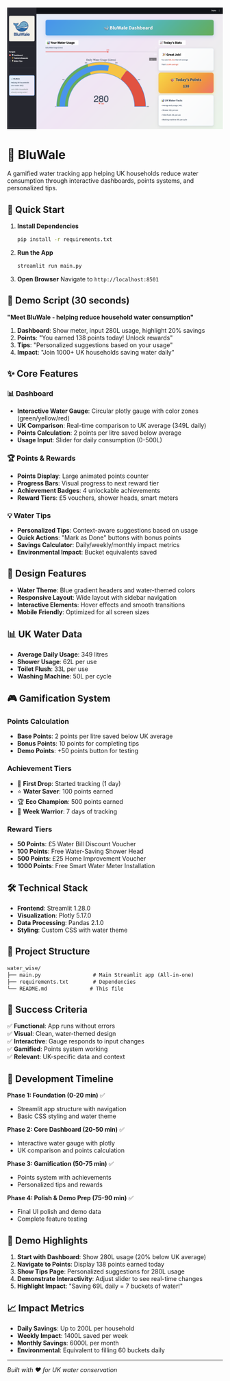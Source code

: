 ![Screenshot](./assets/Dashboard.png)

# 🐋 BluWale

A gamified water tracking app helping UK households reduce water consumption through interactive dashboards, points systems, and personalized tips.

## 🚀 Quick Start

1. **Install Dependencies**

   ```bash
   pip install -r requirements.txt
   ```

2. **Run the App**

   ```bash
   streamlit run main.py
   ```

3. **Open Browser**
   Navigate to `http://localhost:8501`

## 🎯 Demo Script (30 seconds)

**"Meet BluWale - helping reduce household water consumption"**

1. **Dashboard**: Show meter, input 280L usage, highlight 20% savings
2. **Points**: "You earned 138 points today! Unlock rewards"
3. **Tips**: "Personalized suggestions based on your usage"
4. **Impact**: "Join 1000+ UK households saving water daily"

## ✨ Core Features

### 📊 Dashboard

- **Interactive Water Gauge**: Circular plotly gauge with color zones (green/yellow/red)
- **UK Comparison**: Real-time comparison to UK average (349L daily)
- **Points Calculation**: 2 points per litre saved below average
- **Usage Input**: Slider for daily consumption (0-500L)

### 🏆 Points & Rewards

- **Points Display**: Large animated points counter
- **Progress Bars**: Visual progress to next reward tier
- **Achievement Badges**: 4 unlockable achievements
- **Reward Tiers**: £5 vouchers, shower heads, smart meters

### 💡 Water Tips

- **Personalized Tips**: Context-aware suggestions based on usage
- **Quick Actions**: "Mark as Done" buttons with bonus points
- **Savings Calculator**: Daily/weekly/monthly impact metrics
- **Environmental Impact**: Bucket equivalents saved

## 🎨 Design Features

- **Water Theme**: Blue gradient headers and water-themed colors
- **Responsive Layout**: Wide layout with sidebar navigation
- **Interactive Elements**: Hover effects and smooth transitions
- **Mobile Friendly**: Optimized for all screen sizes

## 📊 UK Water Data

- **Average Daily Usage**: 349 litres
- **Shower Usage**: 62L per use
- **Toilet Flush**: 33L per use
- **Washing Machine**: 50L per cycle

## 🎮 Gamification System

### Points Calculation

- **Base Points**: 2 points per litre saved below UK average
- **Bonus Points**: 10 points for completing tips
- **Demo Points**: +50 points button for testing

### Achievement Tiers

- 🎯 **First Drop**: Started tracking (1 day)
- ⭐ **Water Saver**: 100 points earned
- 🏆 **Eco Champion**: 500 points earned
- 📅 **Week Warrior**: 7 days of tracking

### Reward Tiers

- **50 Points**: £5 Water Bill Discount Voucher
- **100 Points**: Free Water-Saving Shower Head
- **500 Points**: £25 Home Improvement Voucher
- **1000 Points**: Free Smart Water Meter Installation

## 🛠 Technical Stack

- **Frontend**: Streamlit 1.28.0
- **Visualization**: Plotly 5.17.0
- **Data Processing**: Pandas 2.1.0
- **Styling**: Custom CSS with water theme

## 📁 Project Structure

```
water_wise/
├── main.py                 # Main Streamlit app (All-in-one)
├── requirements.txt        # Dependencies
└── README.md              # This file
```

## 🎯 Success Criteria

✅ **Functional**: App runs without errors  
✅ **Visual**: Clean, water-themed design  
✅ **Interactive**: Gauge responds to input changes  
✅ **Gamified**: Points system working  
✅ **Relevant**: UK-specific data and context

## 🚀 Development Timeline

**Phase 1: Foundation (0-20 min)** ✅

- Streamlit app structure with navigation
- Basic CSS styling and water theme

**Phase 2: Core Dashboard (20-50 min)** ✅

- Interactive water gauge with plotly
- UK comparison and points calculation

**Phase 3: Gamification (50-75 min)** ✅

- Points system with achievements
- Personalized tips and rewards

**Phase 4: Polish & Demo Prep (75-90 min)** ✅

- Final UI polish and demo data
- Complete feature testing

## 🌟 Demo Highlights

1. **Start with Dashboard**: Show 280L usage (20% below UK average)
2. **Navigate to Points**: Display 138 points earned today
3. **Show Tips Page**: Personalized suggestions for 280L usage
4. **Demonstrate Interactivity**: Adjust slider to see real-time changes
5. **Highlight Impact**: "Saving 69L daily = 7 buckets of water!"

## 📈 Impact Metrics

- **Daily Savings**: Up to 200L per household
- **Weekly Impact**: 1400L saved per week
- **Monthly Savings**: 6000L per month
- **Environmental**: Equivalent to filling 60 buckets daily

---

_Built with ❤️ for UK water conservation_
